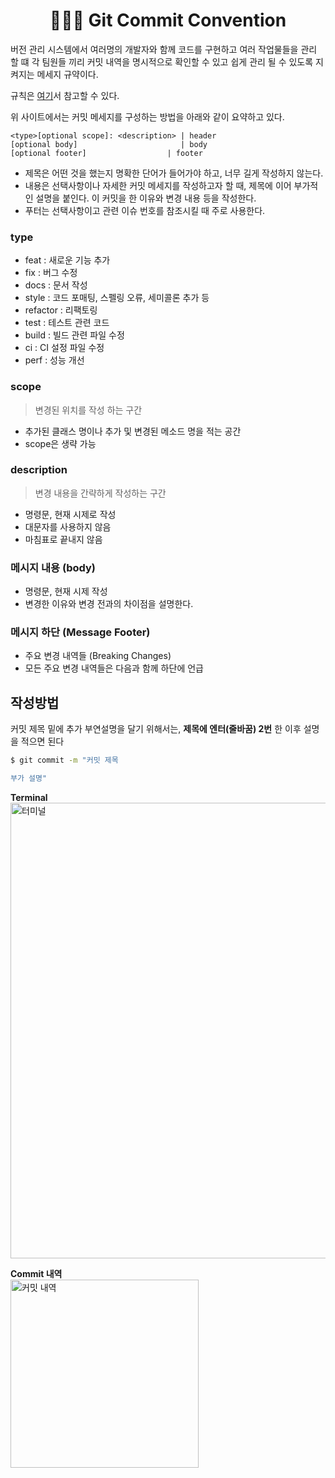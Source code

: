 # <div align="center">👩🏻‍💻 Git Commit Convention</div>

버전 관리 시스템에서 여러명의 개발자와 함께 코드를 구현하고 여러 작업물들을 관리 할 떄 각 팀원들 끼리 커밋 내역을 명시적으로 확인할 수 있고 쉽게 관리 될 수 있도록 지켜지는 메세지 규약이다.   


규칙은 [여기](https://www.conventionalcommits.org/en/v1.0.0/)서 참고할 수 있다.    

위 사이트에서는 커밋 메세지를 구성하는 방법을 아래와 같이 요약하고 있다.
```
<type>[optional scope]: <description> | header
[optional body]                       | body 
[optional footer]                  | footer
```
- 제목은 어떤 것을 했는지 명확한 단어가 들어가야 하고, 너무 길게 작성하지 않는다.
- 내용은 선택사항이나 자세한 커밋 메세지를 작성하고자 할 때, 제목에 이어 부가적인 설명을 붙인다. 이 커밋을 한 이유와 변경 내용 등을 작성한다.
- 푸터는 선택사항이고 관련 이슈 번호를 참조시킬 때 주로 사용한다.     

### type
* feat : 새로운 기능 추가    
* fix : 버그 수정    
* docs : 문서 작성    
* style : 코드 포매팅, 스펠링 오류, 세미콜론 추가 등    
* refactor : 리팩토링    
* test : 테스트 관련 코드      
* build : 빌드 관련 파일 수정      
* ci : CI 설정 파일 수정    
* perf : 성능 개선    

### scope
> 변경된 위치를 작성 하는 구간
* 추가된 클래스 명이나 추가 및 변경된 메소드 명을 적는 공간
* scope은 생략 가능

### description
> 변경 내용을 간략하게 작성하는 구간
* 명령문, 현재 시제로 작성
* 대문자를 사용하지 않음
* 마침표로 끝내지 않음

### 메시지 내용 (body)
* 명령문, 현재 시제 작성
* 변경한 이유와 변경 전과의 차이점을 설명한다.

### 메시지 하단 (Message Footer)
* 주요 변경 내역들 (Breaking Changes)
* 모든 주요 변경 내역들은 다음과 함께 하단에 언급


## 작성방법
커밋 제목 밑에 추가 부연설명을 달기 위해서는, **제목에 엔터(줄바꿈) 2번** 한 이후 설명을 적으면 된다
```bash
$ git commit -m "커밋 제목

부가 설명"
```    

**Terminal**     
<img width="729" alt="터미널" src="https://user-images.githubusercontent.com/111990266/210247826-809c7cf9-c2f0-4adf-96dc-99f1c7ab944a.png">


**Commit 내역**    
<img width="301" alt="커밋 내역" src="https://user-images.githubusercontent.com/111990266/210247783-712eddc9-fa9e-4d19-bb8e-55cabcea8809.png">
